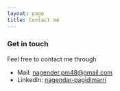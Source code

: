 ```yaml
---
layout: page
title: Contact me
---
```


### Get in touch
Feel free to contact me through
- Mail: [nagender.pm48@gmail.com](mailto:nagender.pm48@gmail.com)
- LinkedIn: [nagendar-pagidimarri](https://www.linkedin.com/in/nagendar-pagidimarri/)
